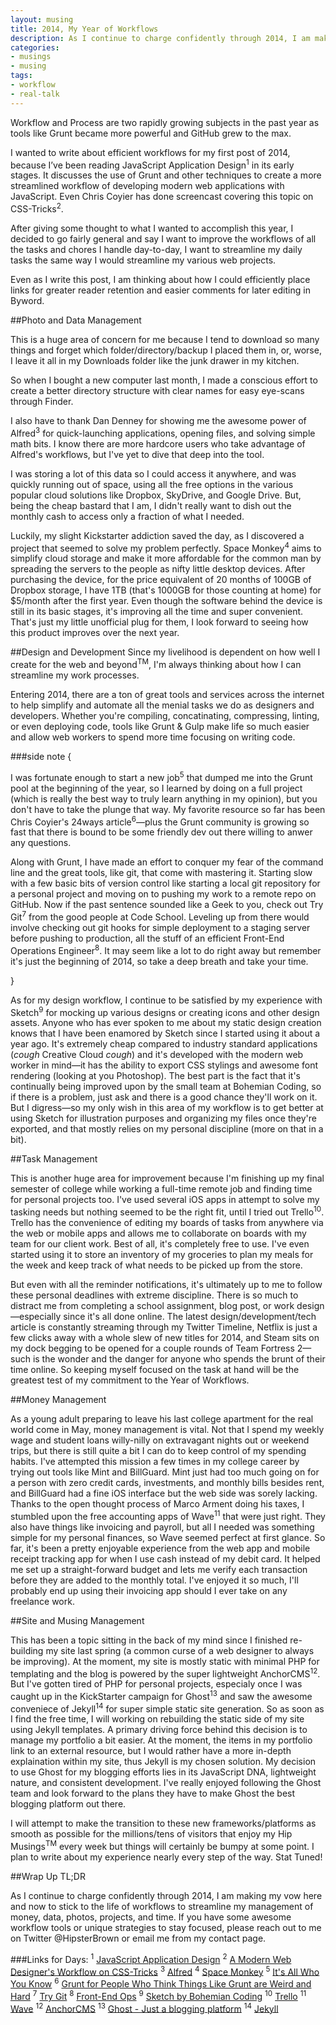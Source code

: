 ```yaml
---
layout: musing
title: 2014, My Year of Workflows
description: As I continue to charge confidently through 2014, I am making my vow here and now to stick to the life of workflows to streamline my management of money, data, photos, projects, and time.
categories:
- musings
- musing
tags:
- workflow
- real-talk
---
```


Workflow and Process are two rapidly growing subjects in the past year as tools like Grunt became more powerful and GitHub grew to the max.

I wanted to write about efficient workflows for my first post of 2014, because I’ve been reading JavaScript Application Design<sup>1</sup> in its early stages. It discusses the use of Grunt and other techniques to create a more streamlined workflow of developing modern web applications with JavaScript. Even Chris Coyier has done screencast covering this topic on CSS-Tricks<sup>2</sup>.

After giving some thought to what I wanted to accomplish this year, I decided to go fairly general and say I want to improve the workflows of all the tasks and chores I handle day-to-day, I want to streamline my daily tasks the same way I would streamline my various web projects.

Even as I write this post, I am thinking about how I could efficiently place links for greater reader retention and easier comments for later editing in Byword.  

##Photo and Data Management

This is a huge area of concern for me because I tend to download so many things and forget which folder/directory/backup I placed them in, or, worse, I leave it all in my Downloads folder like the junk drawer in my kitchen.

So when I bought a new computer last month, I made a conscious effort to create a better directory structure with clear names for easy eye-scans through Finder.

I also have to thank Dan Denney for showing me the awesome power of Alfred<sup>3</sup> for quick-launching applications,  opening files, and solving simple math bits. I know there are more hardcore users who take advantage of Alfred's workflows, but I've yet to dive that deep into the tool.

I was storing a lot of this data so I could access it anywhere, and was quickly running out of space, using all the free options in the various popular cloud solutions like Dropbox, SkyDrive, and Google Drive. But, being the cheap bastard that I am, I didn't really want to dish out the monthly cash to access only a fraction of what I needed.

Luckily, my slight Kickstarter addiction saved the day, as I discovered a project that seemed to solve my problem perfectly. Space Monkey<sup>4</sup> aims to simplify cloud storage and make it more affordable for the common man by spreading the servers to the people as nifty little desktop devices. After purchasing the device, for the price equivalent of 20 months of 100GB of Dropbox storage, I have 1TB (that's 1000GB for those counting at home) for $5/month after the first year. Even though the software behind the device is still in its basic stages, it's improving all the time and super convenient. That's just my little unofficial plug for them, I look forward to seeing how this product improves over the next year.

##Design and Development
Since my livelihood is dependent on how well I create for the web and beyond<sup>TM</sup>, I'm always thinking about how I can streamline my work processes.

Entering 2014, there are a ton of great tools and services across the internet to help simplify and automate all the menial tasks we do as designers and developers. Whether you're compiling, concatinating, compressing, linting, or even deploying code, tools like Grunt & Gulp make life so much easier and allow web workers to spend more time focusing on writing code.

###side note {

I was fortunate enough to start a new job<sup>5</sup> that dumped me into the Grunt pool at the beginning of the year, so I learned by doing on a full project (which is really the best way to truly learn anything in my opinion), but you don't have to take the plunge that way. My favorite resource so far has been Chris Coyier's 24ways article<sup>6</sup>—plus the Grunt community is growing so fast that there is bound to be some friendly dev out there willing to anwer any questions.

Along with Grunt, I have made an effort to conquer my fear of the command line and the great tools, like git, that come with mastering it. Starting slow with a few basic bits of version control like starting a local git repository for a personal project and moving on to pushing my work to a remote repo on GitHub. Now if the past sentence sounded like a Geek to you, check out Try Git<sup>7</sup> from the good people at Code School. Leveling up from there would involve checking out git hooks for simple deployment to a staging server before pushing to production, all the stuff of an efficient Front-End Operations Engineer<sup>8</sup>.  It may seem like a lot to do right away but remember it's just the beginning of 2014, so take a deep breath and take your time.

}

As for my design workflow, I continue to be satisfied by my experience with Sketch<sup>9</sup> for mocking up various designs or creating icons and other design assets. Anyone who has ever spoken to me about my static design creation knows that I have been enamored by Sketch since I started using it about a year ago. It's extremely cheap compared to industry standard applications (*cough* Creative Cloud *cough*) and it's developed with the modern web worker in mind—it has the ability to export CSS stylings and awesome font rendering (looking at you Photoshop). The best part is the fact that it's continually being improved upon by the small team at Bohemian Coding, so if there is a problem, just ask and there is a good chance they'll work on it. But I digress—so my only wish in this area of my workflow is to get better at using Sketch for illustration purposes and organizing my files once they're exported, and that mostly relies on my personal discipline (more on that in a bit).

##Task Management

This is another huge area for improvement because I'm finishing up my final semester of college while working a full-time remote job and finding time for personal projects too. I've used several iOS apps in attempt to solve my tasking needs but nothing seemed to be the right fit, until I tried out Trello<sup>10</sup>. Trello has the convenience of editing my boards of tasks from anywhere via the web or mobile apps and allows me to collaborate on boards with my team for our client work. Best of all, it's completely free to use. I've even started using it to store an inventory of my groceries to plan my meals for the week and keep track of what needs to be picked up from the store.

But even with all the reminder notifications, it's ultimately up to me to follow these personal deadlines with extreme discipline. There is so much to distract me from completing a school assignment, blog post, or work design—especially since it's all done online. The latest design/development/tech article is constantly streaming through my Twitter Timeline, Netflix is just a few clicks away with a whole slew of new titles for 2014, and Steam sits on my dock begging to be opened for a couple rounds of Team Fortress 2—such is the wonder and the danger for anyone who spends the brunt of their time online. So keeping myself focused on the task at hand will be the greatest test of my commitment to the Year of Workflows.

##Money Management

As a young adult preparing to leave his last college apartment for the real world come in May, money management is vital. Not that I spend my weekly wage and student loans willy-nilly on extravagant nights out or weekend trips, but there is still quite a bit I can do to keep control of my spending habits. I've attempted this mission a few times in my college career by trying out tools like Mint and BillGuard. Mint just had too much going on for a person with zero credit cards, investments, and monthly bills besides rent, and BillGuard had a fine iOS interface but the web side was sorely lacking. Thanks to the open thought process of Marco Arment doing his taxes, I stumbled upon the free accounting apps of Wave<sup>11</sup> that were just right. They also have things like invoicing and payroll, but all I needed was something simple for my personal finances, so Wave seemed perfect at first glance. So far, it's been a pretty enjoyable experience from the web app and mobile receipt tracking app for when I use cash instead of my debit card. It helped me set up a straight-forward budget and lets me verify each transaction before they are added to the monthly total. I've enjoyed it so much, I'll probably end up using their invoicing app should I ever take on any freelance work.

##Site and Musing Management

This has been a topic sitting in the back of my mind since I finished re-building my site last spring (a common curse of a web designer to always be improving). At the moment, my site is mostly static with minimal PHP for templating and the blog is powered by the super lightweight AnchorCMS<sup>12</sup>. But I've gotten tired of PHP for personal projects, especialy once I was caught up in the KickStarter campaign for Ghost<sup>13</sup> and saw the awesome conveniece of Jekyll<sup>14</sup> for super simple static site generation. So as soon as I find the free time, I will working on rebuilding the static side of my site using Jekyll templates. A primary driving force behind this decision is to manage my portfolio a bit easier. At the moment, the items in my portfolio link to an external resource, but I would rather have a more in-depth explaination within my site, thus Jekyll is my chosen solution. My decision to use Ghost for my blogging efforts lies in its JavaScript DNA, lightweight nature, and consistent development. I've really enjoyed following the Ghost team and look forward to the plans they have to make Ghost the best blogging platform out there.

I will attempt to make the transition to these new frameworks/platforms as smooth as possible for the millions/tens of visitors that enjoy my Hip Musings<sup>TM</sup> every week but things will certainly be bumpy at some point. I plan to write about my experience nearly every step of the way. Stat Tuned!

##Wrap Up TL;DR

As I continue to charge confidently through 2014, I am making my vow here and now to stick to the life of workflows to streamline my management of money, data, photos, projects, and time.  If you have some awesome workflow tools or unique strategies to stay focused, please reach out to me on Twitter @HipsterBrown or email me from my contact page.

###Links for Days:
<sup>1</sup> [JavaScript Application Design](http://bevacqua.io/buildfirst?utm_content=buffer0df77&utm_medium=social&utm_source=twitter.com&utm_campaign=buffer)
<sup>2</sup> [A Modern Web Designer's Workflow on CSS-Tricks](http://css-tricks.com/video-screencasts/124-a-modern-web-designers-workflow/)
<sup>3</sup> [Alfred](http://www.alfredapp.com)
<sup>4</sup> [Space Monkey](https://www.spacemonkey.com)
<sup>5</sup> [It's All Who You Know](http://hipsterbrown.com/anchor/anchor-cms-0-2.9/index.php/posts/its-all-who-you-know)
 <sup>6</sup> [Grunt for People Who Think Things Like Grunt are Weird and Hard](http://24ways.org/2013/grunt-is-not-weird-and-hard/)
 <sup>7</sup> [Try Git](https://www.codeschool.com/courses/try-git)
 <sup>8</sup> [Front-End Ops](http://www.smashingmagazine.com/2013/06/11/front-end-ops/)
 <sup>9</sup> [Sketch by Bohemian Coding](http://www.bohemiancoding.com/sketch/)
 <sup>10</sup> [Trello](https://trello.com)
 <sup>11</sup> [Wave](https://www.waveapps.com)
 <sup>12</sup> [AnchorCMS](http://anchorcms.com)
 <sup>13</sup> [Ghost - Just a blogging platform](https://ghost.org)
 <sup>14</sup> [Jekyll](http://jekyllrb.com)
